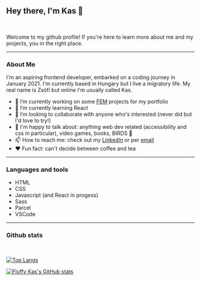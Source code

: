 ## Hey there, I'm Kas :raising_hand:

<br/>

Welcome to my github profile! If you're here to learn more about me and my projects, you in the right place.

***

### About Me

I'm an aspiring frontend developer, embarked on a coding journey in January 2021. I'm currently based in Hungary but I live a migratory life.
My real name is Zsófi but online I'm usually called Kas.

- :construction: I’m currently working on some [FEM](https://www.frontendmentor.io/profile/FluffyKas)  projects for my portfolio
- 🌱 I’m currently learning React
- 👯 I’m looking to collaborate with anyone who's interested (never did but I'd love to try!)
- 💬 I'm happy to talk about: anything web dev related (accessibility and css in particular), video games, books, BIRDS :baby_chick:
- 📫 How to reach me: check out my [LinkedIn](https://www.linkedin.com/in/zsofi-maruzs-a5a703216/) or per [email](maruzs.zso@gmail.com)
- :heart: Fun fact: can't decide between coffee and tea

***

### Languages and tools

- HTML
- CSS
- Javascript (and React in progess)
- Sass
- Parcel
- VSCode

***

### Github stats

<br/>

[![Top Langs](https://github-readme-stats.vercel.app/api/top-langs/?username=FluffyKas)](https://github.com/anuraghazra/github-readme-stats)


[![Fluffy Kas's GitHub stats](https://github-readme-stats.vercel.app/api?username=FluffyKas&show_icons=true&theme=tokyonight)](https://github.com/anuraghazra/github-readme-stats)



